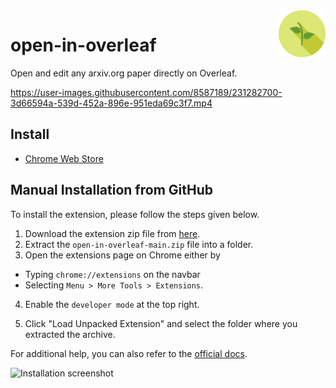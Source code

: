 <img src="./images/icon.png" align="right" width="75" height="75">

# open-in-overleaf

Open and edit any arxiv.org paper directly on Overleaf.

https://user-images.githubusercontent.com/8587189/231282700-3d66594a-539d-452a-896e-951eda69c3f7.mp4


## Install
- [Chrome Web Store](#)

## Manual Installation from GitHub
To install the extension, please follow the steps given below.

1. Download the extension zip file from [here](https://github.com/amitness/open-in-overleaf/archive/main.zip).
2. Extract the `open-in-overleaf-main.zip` file into a folder.
3. Open the extensions page on Chrome either by 
  - Typing `chrome://extensions` on the navbar
  - Selecting `Menu > More Tools > Extensions`.
  
4. Enable the `developer mode` at the top right.

5. Click "Load Unpacked Extension" and select the folder where you extracted the archive.

For additional help, you can also refer to the [official docs](https://developer.chrome.com/extensions/getstarted#unpacked).

![Installation screenshot](https://cloud.githubusercontent.com/assets/6765956/23824934/6104b958-064e-11e7-9834-9ec025b068c2.png)

